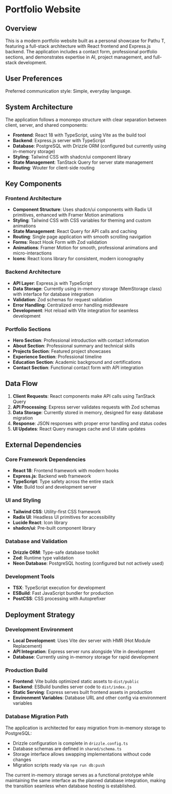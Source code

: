 # Portfolio Website

## Overview

This is a modern portfolio website built as a personal showcase for Pathu T, featuring a full-stack architecture with React frontend and Express.js backend. The application includes a contact form, professional portfolio sections, and demonstrates expertise in AI, project management, and full-stack development.

## User Preferences

Preferred communication style: Simple, everyday language.

## System Architecture

The application follows a monorepo structure with clear separation between client, server, and shared components:

- **Frontend**: React 18 with TypeScript, using Vite as the build tool
- **Backend**: Express.js server with TypeScript
- **Database**: PostgreSQL with Drizzle ORM (configured but currently using in-memory storage)
- **Styling**: Tailwind CSS with shadcn/ui component library
- **State Management**: TanStack Query for server state management
- **Routing**: Wouter for client-side routing

## Key Components

### Frontend Architecture
- **Component Structure**: Uses shadcn/ui components with Radix UI primitives, enhanced with Framer Motion animations
- **Styling**: Tailwind CSS with CSS variables for theming and custom animations
- **State Management**: React Query for API calls and caching
- **Routing**: Single page application with smooth scrolling navigation
- **Forms**: React Hook Form with Zod validation
- **Animations**: Framer Motion for smooth, professional animations and micro-interactions
- **Icons**: React Icons library for consistent, modern iconography

### Backend Architecture
- **API Layer**: Express.js with TypeScript
- **Data Storage**: Currently using in-memory storage (MemStorage class) with interface for database integration
- **Validation**: Zod schemas for request validation
- **Error Handling**: Centralized error handling middleware
- **Development**: Hot reload with Vite integration for seamless development

### Portfolio Sections
- **Hero Section**: Professional introduction with contact information
- **About Section**: Professional summary and technical skills
- **Projects Section**: Featured project showcases
- **Experience Section**: Professional timeline
- **Education Section**: Academic background and certifications
- **Contact Section**: Functional contact form with API integration

## Data Flow

1. **Client Requests**: React components make API calls using TanStack Query
2. **API Processing**: Express server validates requests with Zod schemas
3. **Data Storage**: Currently stored in memory, designed for easy database migration
4. **Response**: JSON responses with proper error handling and status codes
5. **UI Updates**: React Query manages cache and UI state updates

## External Dependencies

### Core Framework Dependencies
- **React 18**: Frontend framework with modern hooks
- **Express.js**: Backend web framework
- **TypeScript**: Type safety across the entire stack
- **Vite**: Build tool and development server

### UI and Styling
- **Tailwind CSS**: Utility-first CSS framework
- **Radix UI**: Headless UI primitives for accessibility
- **Lucide React**: Icon library
- **shadcn/ui**: Pre-built component library

### Database and Validation
- **Drizzle ORM**: Type-safe database toolkit
- **Zod**: Runtime type validation
- **Neon Database**: PostgreSQL hosting (configured but not actively used)

### Development Tools
- **TSX**: TypeScript execution for development
- **ESBuild**: Fast JavaScript bundler for production
- **PostCSS**: CSS processing with Autoprefixer

## Deployment Strategy

### Development Environment
- **Local Development**: Uses Vite dev server with HMR (Hot Module Replacement)
- **API Integration**: Express server runs alongside Vite in development
- **Database**: Currently using in-memory storage for rapid development

### Production Build
- **Frontend**: Vite builds optimized static assets to `dist/public`
- **Backend**: ESBuild bundles server code to `dist/index.js`
- **Static Serving**: Express serves built frontend assets in production
- **Environment Variables**: Database URL and other config via environment variables

### Database Migration Path
The application is architected for easy migration from in-memory storage to PostgreSQL:
- Drizzle configuration is complete in `drizzle.config.ts`
- Database schemas are defined in `shared/schema.ts`
- Storage interface allows swapping implementations without code changes
- Migration scripts ready via `npm run db:push`

The current in-memory storage serves as a functional prototype while maintaining the same interface as the planned database integration, making the transition seamless when database hosting is established.